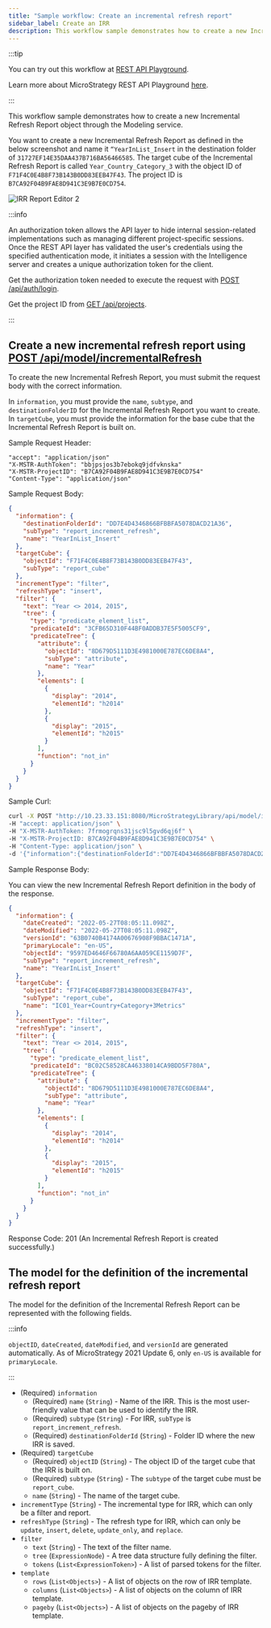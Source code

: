 ```yaml
---
title: "Sample workflow: Create an incremental refresh report"
sidebar_label: Create an IRR
description: This workflow sample demonstrates how to create a new Incremental Refresh Report object through the Modeling service.
---
```


<Available since="2021 Update 6" />

:::tip

You can try out this workflow at [REST API Playground](https://www.postman.com/microstrategysdk/workspace/microstrategy-rest-api/folder/16131298-54f5b582-05ac-4f2d-88f9-98f36dd8373c?ctx=documentation).

Learn more about MicroStrategy REST API Playground [here](/docs/getting-started/playground.md).

:::

This workflow sample demonstrates how to create a new Incremental Refresh Report object through the Modeling service.

You want to create a new Incremental Refresh Report as defined in the below screenshot and name it `“YearInList_Insert` in the destination folder of `31727EF14E35DAA437B716BA56466585`. The target cube of the Incremental Refresh Report is called `Year_Country_Category_3` with the object ID of `F71F4C0E4B8F73B143B0DD83EEB47F43`. The project ID is `B7CA92F04B9FAE8D941C3E9B7E0CD754`.

![IRR Report Editor 2](../../../../images/irr_report_editor2.png)

:::info

An authorization token allows the API layer to hide internal session-related implementations such as managing different project-specific sessions. Once the REST API layer has validated the user's credentials using the specified authentication mode, it initiates a session with the Intelligence server and creates a unique authorization token for the client.

Get the authorization token needed to execute the request with [POST /api/auth/login](https://demo.microstrategy.com/MicroStrategyLibrary/api-docs/index.html#/Authentication/postLogin).

Get the project ID from [GET /api/projects](https://demo.microstrategy.com/MicroStrategyLibrary/api-docs/index.html#/Projects/getProjects_1).

:::

## Create a new incremental refresh report using [POST /api/model/incrementalRefresh](https://demo.microstrategy.com/MicroStrategyLibrary/api-docs/index.html#/Cubes/ms-createIncrementalRefreshReport)

To create the new Incremental Refresh Report, you must submit the request body with the correct information.

In `information`, you must provide the `name`, `subtype`, and `destinationFolderID` for the Incremental Refresh Report you want to create. In `targetCube`, you must provide the information for the base cube that the Incremental Refresh Report is built on.

Sample Request Header:

```http
"accept": "application/json"
"X-MSTR-AuthToken": "bbjpsjos3b7ebokq9jdfvknska"
"X-MSTR-ProjectID": "B7CA92F04B9FAE8D941C3E9B7E0CD754"
"Content-Type": "application/json"
```

Sample Request Body:

```json
{
  "information": {
    "destinationFolderId": "DD7E4D4346866BFBBFA5078DACD21A36",
    "subType": "report_increment_refresh",
    "name": "YearInList_Insert"
  },
  "targetCube": {
    "objectId": "F71F4C0E4B8F73B143B0DD83EEB47F43",
    "subType": "report_cube"
  },
  "incrementType": "filter",
  "refreshType": "insert",
  "filter": {
    "text": "Year <> 2014, 2015",
    "tree": {
      "type": "predicate_element_list",
      "predicateId": "3CFB65D310F44BF0ADDB37E5F5005CF9",
      "predicateTree": {
        "attribute": {
          "objectId": "8D679D5111D3E4981000E787EC6DE8A4",
          "subType": "attribute",
          "name": "Year"
        },
        "elements": [
          {
            "display": "2014",
            "elementId": "h2014"
          },
          {
            "display": "2015",
            "elementId": "h2015"
          }
        ],
        "function": "not_in"
      }
    }
  }
}
```

Sample Curl:

```bash
curl -X POST "http://10.23.33.151:8080/MicroStrategyLibrary/api/model/incrementalRefresh" \
-H "accept: application/json" \
-H "X-MSTR-AuthToken: 7frmogrqns31jsc9l5gvd6qj6f" \
-H "X-MSTR-ProjectID: B7CA92F04B9FAE8D941C3E9B7E0CD754" \
-H "Content-Type: application/json" \
-d '{"information":{"destinationFolderId":"DD7E4D4346866BFBBFA5078DACD21A36","subType":"report_increment_refresh","name":"YearInList_Insert"},"targetCube":{"objectId":"F71F4C0E4B8F73B143B0DD83EEB47F43","subType":"report_cube"},"incrementType":"filter","refreshType":"insert","filter":{"text":"Year <> 2014, 2015","tree":{"type":"predicate_element_list","predicateId":"3CFB65D310F44BF0ADDB37E5F5005CF9","predicateTree":{"attribute":{"objectId":"8D679D5111D3E4981000E787EC6DE8A4","subType":"attribute","name":"Year"},"elements":[{"display":"2014","elementId":"h2014"},{"display":"2015","elementId":"h2015"}],"function":"not_in"}}}}'
```

Sample Response Body:

You can view the new Incremental Refresh Report definition in the body of the response.

```json
{
  "information": {
    "dateCreated": "2022-05-27T08:05:11.098Z",
    "dateModified": "2022-05-27T08:05:11.098Z",
    "versionId": "63B0740B4174A00676908F9BBAC1471A",
    "primaryLocale": "en-US",
    "objectId": "9597ED4646F66780A6AA059CE1159D7F",
    "subType": "report_increment_refresh",
    "name": "YearInList_Insert"
  },
  "targetCube": {
    "objectId": "F71F4C0E4B8F73B143B0DD83EEB47F43",
    "subType": "report_cube",
    "name": "IC01_Year+Country+Category+3Metrics"
  },
  "incrementType": "filter",
  "refreshType": "insert",
  "filter": {
    "text": "Year <> 2014, 2015",
    "tree": {
      "type": "predicate_element_list",
      "predicateId": "BC02C58528CA46338014CA9BDD5F780A",
      "predicateTree": {
        "attribute": {
          "objectId": "8D679D5111D3E4981000E787EC6DE8A4",
          "subType": "attribute",
          "name": "Year"
        },
        "elements": [
          {
            "display": "2014",
            "elementId": "h2014"
          },
          {
            "display": "2015",
            "elementId": "h2015"
          }
        ],
        "function": "not_in"
      }
    }
  }
}
```

Response Code: 201 (An Incremental Refresh Report is created successfully.)

## The model for the definition of the incremental refresh report

The model for the definition of the Incremental Refresh Report can be represented with the following fields.

:::info

`objectID`, `dateCreated`, `dateModified`, and `versionId` are generated automatically. As of MicroStrategy 2021 Update 6, only `en-US` is available for `primaryLocale`.

:::

- (Required) `information`
  - (Required) `name` (`String`) - Name of the IRR. This is the most user-friendly value that can be used to identify the IRR.
  - (Required) `subtype` (`String`) - For IRR, `subType` is `report_increment_refresh`.
  - (Required) `destinationFolderId` (`String`) - Folder ID where the new IRR is saved.
- (Required) `targetCube`
  - (Required) `objectID` (`String`) - The object ID of the target cube that the IRR is built on.
  - (Required) `subtype` (`String`) - The `subtype` of the target cube must be `report_cube`.
  - `name` (`String`) - The name of the target cube.
- `incrementType` (`String`) - The incremental type for IRR, which can only be a filter and report.
- `refreshType` (`String`) - The refresh type for IRR, which can only be `update`, `insert`, `delete`, `update_only`, and `replace`.
- `filter`
  - `text` (`String`) - The text of the filter name.
  - `tree` (`ExpressionNode`) - A tree data structure fully defining the filter.
  - `tokens` (`List<ExpressionToken>`) - A list of parsed tokens for the filter.
- `template`
  - `rows` (`List<Objects>`) - A list of objects on the row of IRR template.
  - `columns` (`List<Objects>`) - A list of objects on the column of IRR template.
  - `pageby` (`List<Objects>`) - A list of objects on the pageby of IRR template.
